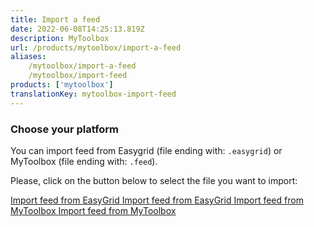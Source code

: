```yaml
---
title: Import a feed
date: 2022-06-08T14:25:13.819Z
description: MyToolbox
url: /products/mytoolbox/import-a-feed
aliases:
    /mytoolbox/import-a-feed
    /mytoolbox/import-feed
products: ['mytoolbox']
translationKey: mytoolbox-import-feed
---
```


### Choose your platform

You can import feed from Easygrid (file ending with: `.easygrid`) or MyToolbox (file ending with: `.feed`).

Please, click on the button below to select the file you want to import:

<a class="post-button" href="/mytoolbox/import-a-feed/easygrid">
    <span class="post-button-title">Import feed from EasyGrid</span>
    <span class="post-button-description">Import feed from EasyGrid</span>
</a>
<a class="post-button" href="/mytoolbox/import-a-feed/mytoolbox">
    <span class="post-button-title">Import feed from MyToolbox</span>
    <span class="post-button-description">Import feed from MyToolbox</span>
</a>